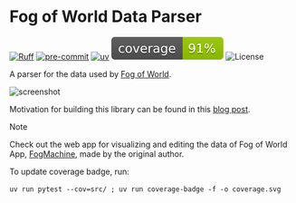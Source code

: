 # Fog of World Data Parser

[![Ruff](https://img.shields.io/endpoint?url=https://raw.githubusercontent.com/astral-sh/ruff/main/assets/badge/v2.json)](https://github.com/astral-sh/ruff)
[![pre-commit](https://img.shields.io/badge/pre--commit-enabled-brightgreen?logo=pre-commit&logoColor=white)](https://github.com/pre-commit/pre-commit)
[![uv](https://img.shields.io/endpoint?url=https://raw.githubusercontent.com/astral-sh/uv/main/assets/badge/v0.json)](https://github.com/astral-sh/uv)
![Coverage Status](coverage.svg)
![License](https://img.shields.io/github/license/tslmy/Fog-of-World-Data-Parser)

A parser for the data used by [Fog of World](https://fogofworld.app/).

![screenshot](./.github/screenshot.png)

Motivation for building this library can be found in this [blog post](https://www.zijun.dev/en/posts/fog-of-world-data-parser/).

> [!NOTE]
> Check out the web app for visualizing and editing the data of Fog of World App, [FogMachine](https://github.com/CaviarChen/fog-machine), made by the original author.

To update coverage badge, run:

```shell
uv run pytest --cov=src/ ; uv run coverage-badge -f -o coverage.svg
```
